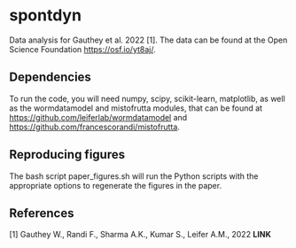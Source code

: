 # spontdyn

Data analysis for Gauthey et al. 2022 [1]. The data can be found at the Open Science Foundation https://osf.io/yt8aj/. 

## Dependencies
To run the code, you will need numpy, scipy, scikit-learn, matplotlib, as well as the wormdatamodel and mistofrutta modules, that can be found at
https://github.com/leiferlab/wormdatamodel and https://github.com/francescorandi/mistofrutta.

## Reproducing figures
The bash script paper_figures.sh will run the Python scripts with the appropriate options to regenerate the figures in the paper. 

## References
[1] Gauthey W., Randi F., Sharma A.K., Kumar S., Leifer A.M., 2022 __LINK__
